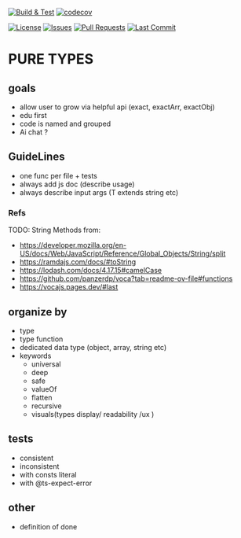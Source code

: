 <!-- Build & Test Workflow Status -->
[![Build & Test](https://github.com/HideoKun/TypeHubUtils/actions/workflows/node.js.yml/badge.svg)](https://github.com/HideoKun/TypeHubUtils/actions/workflows/node.js.yml)
[![codecov](https://codecov.io/gh/HideoKun/PureTypes/branch/main/graph/badge.svg)](https://codecov.io/gh/HideoKun/PureTypes)

<!-- Additional Badges -->
[![License](https://img.shields.io/github/license/HideoKun/TypeHubUtils)](https://github.com/HideoKun/TypeHubUtils/blob/main/LICENSE)
[![Issues](https://img.shields.io/github/issues/HideoKun/TypeHubUtils)](https://github.com/HideoKun/TypeHubUtils/issues)
[![Pull Requests](https://img.shields.io/github/issues-pr/HideoKun/TypeHubUtils)](https://github.com/HideoKun/TypeHubUtils/pulls)
[![Last Commit](https://img.shields.io/github/last-commit/HideoKun/TypeHubUtils)](https://github.com/HideoKun/TypeHubUtils/commits/main)

# PURE TYPES

## goals
- allow user to grow via helpful api (exact, exactArr, exactObj)
- edu first
- code is named and grouped
- Ai chat ?

## GuideLines
- one func per file + tests
- always add js doc (describe usage)
- always describe input args (T extends string etc)

### Refs
TODO: String Methods from:
- https://developer.mozilla.org/en-US/docs/Web/JavaScript/Reference/Global_Objects/String/split
- https://ramdajs.com/docs/#toString
- https://lodash.com/docs/4.17.15#camelCase
- https://github.com/panzerdp/voca?tab=readme-ov-file#functions
- https://vocajs.pages.dev/#last


## organize by
- type
- type function
- dedicated data type (object, array, string etc)
- keywords
  - universal
  - deep
  - safe
  - valueOf
  - flatten
  - recursive
  - visuals(types display/ readability /ux )

## tests
- consistent
- inconsistent
- with consts literal
- with @ts-expect-error


## other
- definition of done
